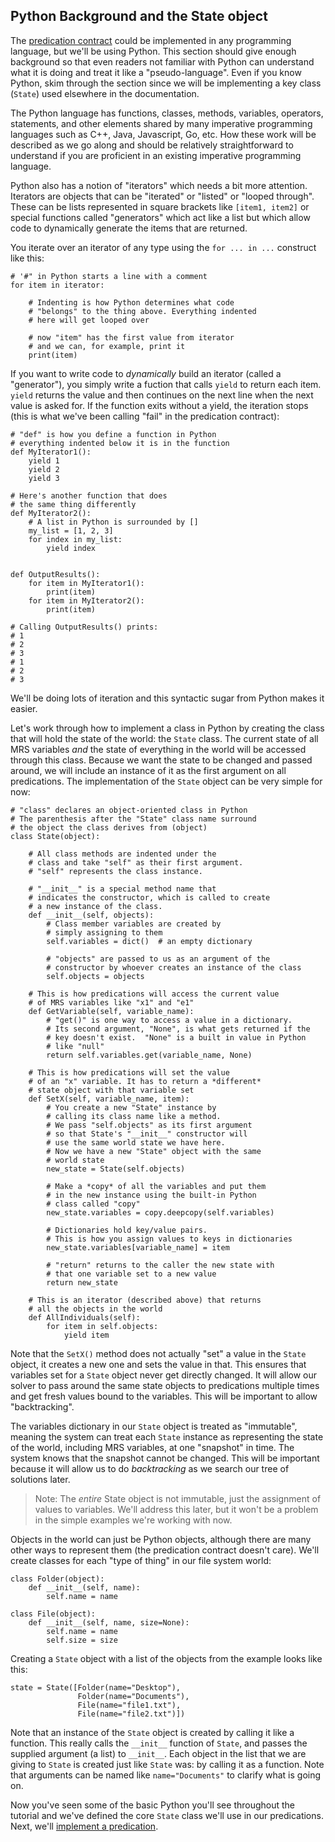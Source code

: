 ## Python Background and the State object
The [predication contract](devhowtoPredicationContract) could be implemented in any programming language, but we'll be using Python. This section should give enough background so that even readers not familiar with Python can understand what it is doing and treat it like a "pseudo-language". Even if you know Python, skim through the section since we will be implementing a key class (`State`) used elsewhere in the documentation.

The Python language has functions, classes, methods, variables, operators, statements, and other elements shared by many imperative programming languages such as C++, Java, Javascript, Go, etc. How these work will be described as we go along and should be relatively straightforward to understand if you are proficient in an existing imperative programming language. 

Python also has a notion of "iterators" which needs a bit more attention. Iterators are objects that can be "iterated" or "listed" or "looped through". These can be lists represented in square brackets like `[item1, item2]` or special functions called "generators" which act like a list but which allow code to dynamically generate the items that are returned.    

You iterate over an iterator of any type using the `for ... in ...` construct like this:

~~~
# '#" in Python starts a line with a comment
for item in iterator:

    # Indenting is how Python determines what code 
    # "belongs" to the thing above. Everything indented
    # here will get looped over

    # now "item" has the first value from iterator
    # and we can, for example, print it
    print(item)
~~~

If you want to write code to *dynamically* build an iterator (called a "generator"), you simply write a fuction that calls `yield` to return each item. `yield` returns the value and then continues on the next line when the next value is asked for. If the function exits without a yield, the iteration stops (this is what we've been calling "fail" in the predication contract):

~~~
# "def" is how you define a function in Python
# everything indented below it is in the function
def MyIterator1():
    yield 1
    yield 2
    yield 3

# Here's another function that does
# the same thing differently
def MyIterator2():
    # A list in Python is surrounded by []
    my_list = [1, 2, 3]
    for index in my_list:
        yield index


def OutputResults():
    for item in MyIterator1():
        print(item)
    for item in MyIterator2():
        print(item)

# Calling OutputResults() prints:
# 1
# 2
# 3
# 1
# 2
# 3
~~~

We'll be doing lots of iteration and this syntactic sugar from Python makes it easier. 

Let's work through how to implement a class in Python by creating the class that will hold the state of the world: the `State` class. The current state of all MRS variables *and* the state of everything in the world will be accessed through this class. Because we want the state to be changed and passed around, we will include an instance of it as the first argument on all predications. The implementation of the `State` object can be very simple for now:

~~~
# "class" declares an object-oriented class in Python
# The parenthesis after the "State" class name surround 
# the object the class derives from (object)
class State(object):

    # All class methods are indented under the
    # class and take "self" as their first argument.
    # "self" represents the class instance.

    # "__init__" is a special method name that
    # indicates the constructor, which is called to create
    # a new instance of the class. 
    def __init__(self, objects):
        # Class member variables are created by
        # simply assigning to them
        self.variables = dict()  # an empty dictionary

        # "objects" are passed to us as an argument of the
        # constructor by whoever creates an instance of the class
        self.objects = objects   

    # This is how predications will access the current value
    # of MRS variables like "x1" and "e1"
    def GetVariable(self, variable_name):
        # "get()" is one way to access a value in a dictionary.
        # Its second argument, "None", is what gets returned if the
        # key doesn't exist.  "None" is a built in value in Python
        # like "null"
        return self.variables.get(variable_name, None)

    # This is how predications will set the value
    # of an "x" variable. It has to return a *different*
    # state object with that variable set
    def SetX(self, variable_name, item):
        # You create a new "State" instance by
        # calling its class name like a method.
        # We pass "self.objects" as its first argument
        # so that State's "__init__" constructor will 
        # use the same world state we have here.
        # Now we have a new "State" object with the same
        # world state
        new_state = State(self.objects)

        # Make a *copy* of all the variables and put them
        # in the new instance using the built-in Python 
        # class called "copy"
        new_state.variables = copy.deepcopy(self.variables)

        # Dictionaries hold key/value pairs.
        # This is how you assign values to keys in dictionaries
        new_state.variables[variable_name] = item

        # "return" returns to the caller the new state with 
        # that one variable set to a new value
        return new_state

    # This is an iterator (described above) that returns
    # all the objects in the world
    def AllIndividuals(self):
        for item in self.objects:
            yield item
~~~
Note that the `SetX()` method does not actually "set" a value in the `State` object, it creates a new one and sets the value in that.  This ensures that variables set for a `State` object never get directly changed. It will allow our solver to pass around the same state objects to predications multiple times and get fresh values bound to the variables. This will be important to allow "backtracking".

The variables dictionary in our `State` object is treated as "immutable", meaning the system can treat each `State` instance as representing the state of the world, including MRS variables, at one "snapshot" in time. The system knows that the snapshot cannot be changed. This will be important because it will allow us to do *backtracking* as we search our tree of solutions later.

> Note: The *entire* State object is not immutable, just the assignment of values to variables.  We'll address this later, but it won't be a problem in the simple examples we're working with now.

Objects in the world can just be Python objects, although there are many other ways to represent them (the predication contract doesn't care). We'll create classes for each "type of thing" in our file system world:

~~~
class Folder(object):
    def __init__(self, name):
        self.name = name

class File(object):
    def __init__(self, name, size=None):
        self.name = name
        self.size = size
~~~

Creating a `State` object with a list of the objects from the example looks like this:

~~~
state = State([Folder(name="Desktop"), 
               Folder(name="Documents"), 
               File(name="file1.txt"), 
               File(name="file2.txt")])
~~~

Note that an instance of the `State` object is created by calling it like a function. This really calls the `__init__` function of `State`, and passes the supplied argument (a list) to `__init__`. Each object in the list that we are giving to `State` is created just like `State` was: by calling it as a function. Note that arguments can be named like `name="Documents"` to clarify what is going on.

Now you've seen some of the basic Python you'll see throughout the tutorial and we've defined the core `State` class we'll use in our predications.  Next, we'll [implement a predication](devhowtoImplementPredication).